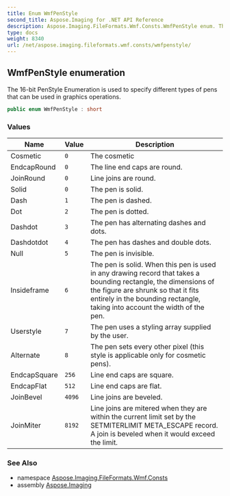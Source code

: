 ```yaml
---
title: Enum WmfPenStyle
second_title: Aspose.Imaging for .NET API Reference
description: Aspose.Imaging.FileFormats.Wmf.Consts.WmfPenStyle enum. The 16bit PenStyle Enumeration is used to specify different types of pens that can be used in graphics operations
type: docs
weight: 8340
url: /net/aspose.imaging.fileformats.wmf.consts/wmfpenstyle/
---
```

## WmfPenStyle enumeration

The 16-bit PenStyle Enumeration is used to specify different types of pens that can be used in graphics operations.

```csharp
public enum WmfPenStyle : short
```

### Values

| Name | Value | Description |
| --- | --- | --- |
| Cosmetic | `0` | The cosmetic |
| EndcapRound | `0` | The line end caps are round. |
| JoinRound | `0` | Line joins are round. |
| Solid | `0` | The pen is solid. |
| Dash | `1` | The pen is dashed. |
| Dot | `2` | The pen is dotted. |
| Dashdot | `3` | The pen has alternating dashes and dots. |
| Dashdotdot | `4` | The pen has dashes and double dots. |
| Null | `5` | The pen is invisible. |
| Insideframe | `6` | The pen is solid. When this pen is used in any drawing record that takes a bounding rectangle, the dimensions of the figure are shrunk so that it fits entirely in the bounding rectangle, taking into account the width of the pen. |
| Userstyle | `7` | The pen uses a styling array supplied by the user. |
| Alternate | `8` | The pen sets every other pixel (this style is applicable only for cosmetic pens). |
| EndcapSquare | `256` | Line end caps are square. |
| EndcapFlat | `512` | Line end caps are flat. |
| JoinBevel | `4096` | Line joins are beveled. |
| JoinMiter | `8192` | Line joins are mitered when they are within the current limit set by the SETMITERLIMIT META_ESCAPE record. A join is beveled when it would exceed the limit. |

### See Also

* namespace [Aspose.Imaging.FileFormats.Wmf.Consts](../../aspose.imaging.fileformats.wmf.consts/)
* assembly [Aspose.Imaging](../../)


